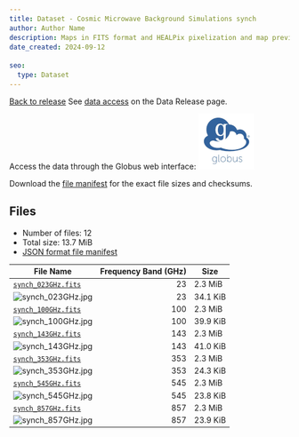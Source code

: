 ```yaml
---
title: Dataset - Cosmic Microwave Background Simulations synch
author: Author Name
description: Maps in FITS format and HEALPix pixelization and map preview in jpg format for the synch component
date_created: 2024-09-12

seo:
  type: Dataset
---
```


[Back to release](./index.html#datasets)
See [data access](./index.html#data-access) on the Data Release page.

Access the data through the Globus web interface: [![Download via Globus](images/globus-logo.png)](https://app.globus.org/file-manager?origin_id=bd9f36ae-112e-46dd-9eb1-1afb183c1174&origin_path=%2F/datasets/%2Fsynch%2F)

Download the [file manifest](https://g-a2960a.c2d0f8.bd7c.data.globus.org//datasets//synch/manifest.json) for the exact file sizes and checksums.

## Files

- Number of files: 12
- Total size: 13.7 MiB
- [JSON format file manifest](https://g-a2960a.c2d0f8.bd7c.data.globus.org//datasets//synch/manifest.json)

|                                              File Name                                               | Frequency Band (GHz) |   Size   |
| ---------------------------------------------------------------------------------------------------- | -------------------: | -------- |
| [`synch_023GHz.fits`](https://g-a2960a.c2d0f8.bd7c.data.globus.org/datasets/synch/synch_023GHz.fits) |                   23 | 2.3 MiB  |
| ![`synch_023GHz.jpg`](https://g-a2960a.c2d0f8.bd7c.data.globus.org/datasets/synch/synch_023GHz.jpg)  |                   23 | 34.1 KiB |
| [`synch_100GHz.fits`](https://g-a2960a.c2d0f8.bd7c.data.globus.org/datasets/synch/synch_100GHz.fits) |                  100 | 2.3 MiB  |
| ![`synch_100GHz.jpg`](https://g-a2960a.c2d0f8.bd7c.data.globus.org/datasets/synch/synch_100GHz.jpg)  |                  100 | 39.9 KiB |
| [`synch_143GHz.fits`](https://g-a2960a.c2d0f8.bd7c.data.globus.org/datasets/synch/synch_143GHz.fits) |                  143 | 2.3 MiB  |
| ![`synch_143GHz.jpg`](https://g-a2960a.c2d0f8.bd7c.data.globus.org/datasets/synch/synch_143GHz.jpg)  |                  143 | 41.0 KiB |
| [`synch_353GHz.fits`](https://g-a2960a.c2d0f8.bd7c.data.globus.org/datasets/synch/synch_353GHz.fits) |                  353 | 2.3 MiB  |
| ![`synch_353GHz.jpg`](https://g-a2960a.c2d0f8.bd7c.data.globus.org/datasets/synch/synch_353GHz.jpg)  |                  353 | 24.3 KiB |
| [`synch_545GHz.fits`](https://g-a2960a.c2d0f8.bd7c.data.globus.org/datasets/synch/synch_545GHz.fits) |                  545 | 2.3 MiB  |
| ![`synch_545GHz.jpg`](https://g-a2960a.c2d0f8.bd7c.data.globus.org/datasets/synch/synch_545GHz.jpg)  |                  545 | 23.8 KiB |
| [`synch_857GHz.fits`](https://g-a2960a.c2d0f8.bd7c.data.globus.org/datasets/synch/synch_857GHz.fits) |                  857 | 2.3 MiB  |
| ![`synch_857GHz.jpg`](https://g-a2960a.c2d0f8.bd7c.data.globus.org/datasets/synch/synch_857GHz.jpg)  |                  857 | 23.9 KiB |
